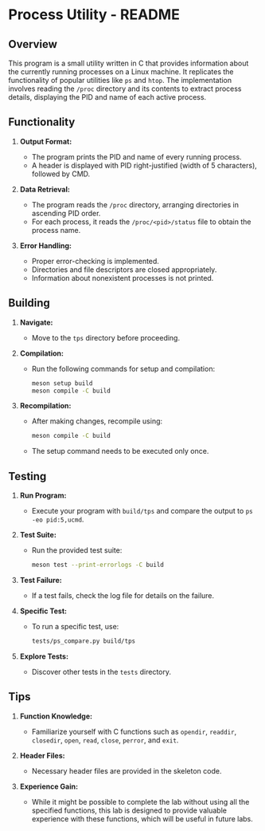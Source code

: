 # Process Utility - README

## Overview

This program is a small utility written in C that provides information about the currently running processes on a Linux machine. It replicates the functionality of popular utilities like `ps` and `htop`. The implementation involves reading the `/proc` directory and its contents to extract process details, displaying the PID and name of each active process.

## Functionality

1. **Output Format:**
   - The program prints the PID and name of every running process.
   - A header is displayed with PID right-justified (width of 5 characters), followed by CMD.

2. **Data Retrieval:**
   - The program reads the `/proc` directory, arranging directories in ascending PID order.
   - For each process, it reads the `/proc/<pid>/status` file to obtain the process name.

3. **Error Handling:**
   - Proper error-checking is implemented.
   - Directories and file descriptors are closed appropriately.
   - Information about nonexistent processes is not printed.

## Building

1. **Navigate:**
   - Move to the `tps` directory before proceeding.

2. **Compilation:**
   - Run the following commands for setup and compilation:

     ```bash
     meson setup build
     meson compile -C build
     ```

3. **Recompilation:**
   - After making changes, recompile using:

     ```bash
     meson compile -C build
     ```

   - The setup command needs to be executed only once.

## Testing

1. **Run Program:**
   - Execute your program with `build/tps` and compare the output to `ps -eo pid:5,ucmd`.

2. **Test Suite:**
   - Run the provided test suite:

     ```bash
     meson test --print-errorlogs -C build
     ```

3. **Test Failure:**
   - If a test fails, check the log file for details on the failure.

4. **Specific Test:**
   - To run a specific test, use:

     ```bash
     tests/ps_compare.py build/tps
     ```

5. **Explore Tests:**
   - Discover other tests in the `tests` directory.

## Tips

1. **Function Knowledge:**
   - Familiarize yourself with C functions such as `opendir`, `readdir`, `closedir`, `open`, `read`, `close`, `perror`, and `exit`.

2. **Header Files:**
   - Necessary header files are provided in the skeleton code.

3. **Experience Gain:**
   - While it might be possible to complete the lab without using all the specified functions, this lab is designed to provide valuable experience with these functions, which will be useful in future labs.

